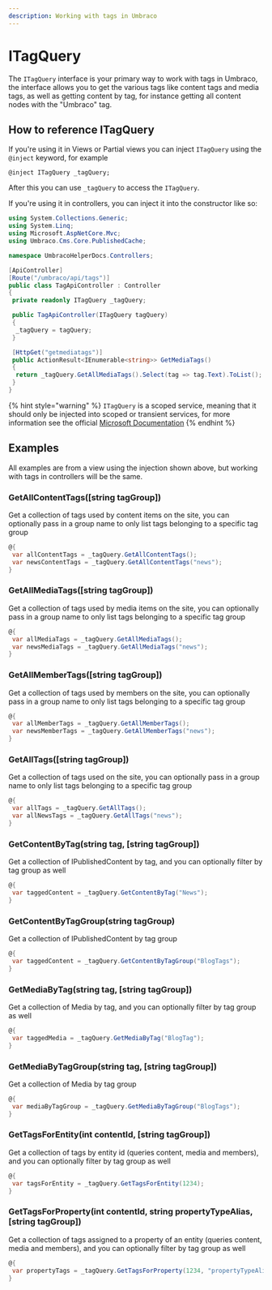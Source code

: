 ```yaml
---
description: Working with tags in Umbraco
---
```


# ITagQuery

The `ITagQuery` interface is your primary way to work with tags in Umbraco, the interface allows you to get the various tags like content tags and media tags, as well as getting content by tag, for instance getting all content nodes with the "Umbraco" tag.

## How to reference ITagQuery

If you're using it in Views or Partial views you can inject `ITagQuery` using the `@inject` keyword, for example

```
@inject ITagQuery _tagQuery;
```

After this you can use `_tagQuery` to access the `ITagQuery`.

If you're using it in controllers, you can inject it into the constructor like so:

```csharp
using System.Collections.Generic;
using System.Linq;
using Microsoft.AspNetCore.Mvc;
using Umbraco.Cms.Core.PublishedCache;

namespace UmbracoHelperDocs.Controllers;

[ApiController]
[Route("/umbraco/api/tags")]
public class TagApiController : Controller
{
 private readonly ITagQuery _tagQuery;

 public TagApiController(ITagQuery tagQuery)
 {
  _tagQuery = tagQuery;
 }

 [HttpGet("getmediatags")]
 public ActionResult<IEnumerable<string>> GetMediaTags()
 {
  return _tagQuery.GetAllMediaTags().Select(tag => tag.Text).ToList();
 }
}
```

{% hint style="warning" %}
`ITagQuery` is a scoped service, meaning that it should only be injected into scoped or transient services, for more information see the official [Microsoft Documentation](https://docs.microsoft.com/en-us/dotnet/core/extensions/dependency-injection#scoped)
{% endhint %}

## Examples

All examples are from a view using the injection shown above, but working with tags in controllers will be the same.

### GetAllContentTags(\[string tagGroup])

Get a collection of tags used by content items on the site, you can optionally pass in a group name to only list tags belonging to a specific tag group

```csharp
@{
 var allContentTags = _tagQuery.GetAllContentTags();
 var newsContentTags = _tagQuery.GetAllContentTags("news");
}
```

### GetAllMediaTags(\[string tagGroup])

Get a collection of tags used by media items on the site, you can optionally pass in a group name to only list tags belonging to a specific tag group

```csharp
@{
 var allMediaTags = _tagQuery.GetAllMediaTags();
 var newsMediaTags = _tagQuery.GetAllMediaTags("news");
}
```

### GetAllMemberTags(\[string tagGroup])

Get a collection of tags used by members on the site, you can optionally pass in a group name to only list tags belonging to a specific tag group

```csharp
@{
 var allMemberTags = _tagQuery.GetAllMemberTags();
 var newsMemberTags = _tagQuery.GetAllMemberTags("news");
}
```

### GetAllTags(\[string tagGroup])

Get a collection of tags used on the site, you can optionally pass in a group name to only list tags belonging to a specific tag group

```csharp
@{
 var allTags = _tagQuery.GetAllTags();
 var allNewsTags = _tagQuery.GetAllTags("news");
}
```

### GetContentByTag(string tag, \[string tagGroup])

Get a collection of IPublishedContent by tag, and you can optionally filter by tag group as well

```csharp
@{
 var taggedContent = _tagQuery.GetContentByTag("News");
}
```

### GetContentByTagGroup(string tagGroup)

Get a collection of IPublishedContent by tag group

```csharp
@{
 var taggedContent = _tagQuery.GetContentByTagGroup("BlogTags");
}
```

### GetMediaByTag(string tag, \[string tagGroup])

Get a collection of Media by tag, and you can optionally filter by tag group as well

```csharp
@{
 var taggedMedia = _tagQuery.GetMediaByTag("BlogTag");
}
```

### GetMediaByTagGroup(string tag, \[string tagGroup])

Get a collection of Media by tag group

```csharp
@{
 var mediaByTagGroup = _tagQuery.GetMediaByTagGroup("BlogTags");
}
```

### GetTagsForEntity(int contentId, \[string tagGroup])

Get a collection of tags by entity id (queries content, media and members), and you can optionally filter by tag group as well

```csharp
@{
 var tagsForEntity = _tagQuery.GetTagsForEntity(1234);
}
```

### GetTagsForProperty(int contentId, string propertyTypeAlias, \[string tagGroup])

Get a collection of tags assigned to a property of an entity (queries content, media and members), and you can optionally filter by tag group as well

```csharp
@{
 var propertyTags = _tagQuery.GetTagsForProperty(1234, "propertyTypeAlias");
}
```
